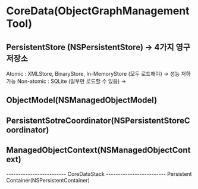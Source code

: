 # CoreData(ObjectGraphManagementTool)

## PersistentStore (NSPersistentStore) -> 4가지 영구 저장소

Atomic : XMLStore, BinaryStore, In-MemoryStore (모두 로드해야) -> 성능 저하 가능
Non-atomic : SQLite (일부만 로드할 수 있음) -> 

## ObjectModel(NSManagedObjectModel)
## PersistentSotreCoordinator(NSPersistentStoreCoordinator)
## ManagedObjectContext(NSManagedObjectContext)

------------------------- CoreDataStack -------------------------
Persistent Container(NSPersistentContainer)

